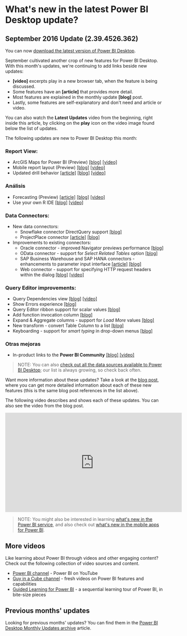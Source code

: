 <properties
   pageTitle="What's new in the latest Power BI Desktop update?"
   description="What's new in the latest Power BI Desktop update?"
   services="powerbi"
   documentationCenter=""
   authors="davidiseminger"
   manager="mblythe"
   backup=""
   editor=""
   tags=""
   qualityFocus="monitoring"
   qualityDate="05/31/2016"/>

<tags
   ms.service="powerbi"
   ms.devlang="NA"
   ms.topic="get-started-article"
   ms.tgt_pltfrm="NA"
   ms.workload="powerbi"
   ms.date="09/30/2016"
   ms.author="davidi"/>
# What's new in the latest Power BI Desktop update?

## September 2016 Update (2.39.4526.362)

You can now <bpt id="p1">[</bpt>download the latest version of Power BI Desktop<ept id="p1">](https://powerbi.microsoft.com/desktop)</ept>.

September cultivated another crop of new features for Power BI Desktop. With this month's updates, we're continuing to add links beside new updates:

-   <bpt id="p1">**</bpt>[video]<ept id="p1">**</ept> excerpts play in a new browser tab, when the feature is being discussed.
-   Some features have an <bpt id="p1">**</bpt>[article]<ept id="p1">**</ept> that provides more detail.
-   Most features are explained in the monthly update <bpt id="p1">**</bpt>[blog]<ept id="p1">**</ept> post.
-   Lastly, some features are self-explanatory and don't need and article or video.

You can also watch the <bpt id="p1">**</bpt>Latest Updates<ept id="p1">**</ept> video from the beginning, right inside this article, by clicking on the <bpt id="p2">**</bpt>play<ept id="p2">**</ept> icon on the video image found below the list of updates.

The following updates are new to Power BI Desktop this month:

### Report View:

-   ArcGIS Maps for Power BI (Preview) <bpt id="p1">[</bpt>[blog]<ept id="p1">](https://powerbi.microsoft.com/blog/power-bi-desktop-september-feature-summary/)</ept> <bpt id="p2">[</bpt>[video]<ept id="p2">](https://youtu.be/pcUr6E8g_KI?t=2m8s)</ept>
-   Mobile report layout (Preview) <bpt id="p1">[</bpt>[blog]<ept id="p1">](https://powerbi.microsoft.com/blog/power-bi-desktop-september-feature-summary/)</ept>  <bpt id="p2">[</bpt>[video]<ept id="p2">](https://youtu.be/pcUr6E8g_KI?t=3m59s)</ept>
-   Updated drill behavior <bpt id="p1">[</bpt>[article]<ept id="p1">](powerbi-desktop-inline-hierarchy-labels.md)</ept> <bpt id="p2">[</bpt>[blog]<ept id="p2">](https://powerbi.microsoft.com/blog/power-bi-desktop-september-feature-summary/)</ept> <bpt id="p3">[</bpt>[video]<ept id="p3">](https://youtu.be/pcUr6E8g_KI?t=5m6s)</ept>


### Análisis

-   Forecasting (Preview) <bpt id="p1">[</bpt>[article]<ept id="p1">](powerbi-desktop-analytics-pane.md)</ept> <bpt id="p2">[</bpt>[blog]<ept id="p2">](https://powerbi.microsoft.com/blog/power-bi-desktop-september-feature-summary/)</ept> <bpt id="p3">[</bpt>[video]<ept id="p3">](https://youtu.be/pcUr6E8g_KI?t=6m6s)</ept>
-   Use your own R IDE <bpt id="p1">[</bpt>[blog]<ept id="p1">](https://powerbi.microsoft.com/blog/power-bi-desktop-september-feature-summary/)</ept> <bpt id="p2">[</bpt>[video]<ept id="p2">](https://youtu.be/pcUr6E8g_KI?t=6m56s)</ept>


### Data Connectors:

-   New data connectors:
    -   Snowflake connector DirectQuery support <bpt id="p1">[</bpt>[blog]<ept id="p1">](https://powerbi.microsoft.com/blog/power-bi-desktop-september-feature-summary/)</ept>
    -   ProjectPlace connector <bpt id="p1">[</bpt>[article]<ept id="p1">](powerbi-desktop-connect-impala.md)</ept> <bpt id="p2">[</bpt>[blog]<ept id="p2">](https://powerbi.microsoft.com/blog/power-bi-desktop-september-feature-summary/)</ept>
-   Improvements to existing connectors:
    -   Oracle connector - improved Navigator previews performance <bpt id="p1">[</bpt>[blog]<ept id="p1">](https://powerbi.microsoft.com/blog/power-bi-desktop-september-feature-summary/)</ept>
    -   OData connector - support for <bpt id="p1">*</bpt>Select Related Tables<ept id="p1">*</ept> option <bpt id="p2">[</bpt>[blog]<ept id="p2">](https://powerbi.microsoft.com/blog/power-bi-desktop-september-feature-summary/)</ept>
    -   SAP Business Warehouse and SAP HANA connectors - enhancements to parameter input interface <bpt id="p1">[</bpt>[article]<ept id="p1">](powerbi-desktop-sap-bw-connector.md)</ept> <bpt id="p2">[</bpt>[blog]<ept id="p2">](https://powerbi.microsoft.com/blog/power-bi-desktop-september-feature-summary/)</ept>
    -   Web connector - support for specifying HTTP request headers within the dialog <bpt id="p1">[</bpt>[blog]<ept id="p1">](https://powerbi.microsoft.com/blog/power-bi-desktop-september-feature-summary/)</ept> <bpt id="p2">[</bpt>[video]<ept id="p2">](https://youtu.be/pcUr6E8g_KI?t=8m5s)</ept>


### Query Editor improvements:

-   Query Dependencies view <bpt id="p1">[</bpt>[blog]<ept id="p1">](https://powerbi.microsoft.com/blog/power-bi-desktop-september-feature-summary/)</ept> <bpt id="p2">[</bpt>[video]<ept id="p2">](https://youtu.be/pcUr6E8g_KI?t=8m37s)</ept>
-   Show Errors experience <bpt id="p1">[</bpt>[blog]<ept id="p1">](https://powerbi.microsoft.com/blog/power-bi-desktop-september-feature-summary/)</ept>
-   Query Editor ribbon support for scalar values <bpt id="p1">[</bpt>[blog]<ept id="p1">](https://powerbi.microsoft.com/blog/power-bi-desktop-september-feature-summary/)</ept>
-   Add function invocation column <bpt id="p1">[</bpt>[blog]<ept id="p1">](https://powerbi.microsoft.com/blog/power-bi-desktop-september-feature-summary/)</ept>
-   Expand &amp; Aggregate columns - support for <bpt id="p1">*</bpt>Load More<ept id="p1">*</ept> values <bpt id="p2">[</bpt>[blog]<ept id="p2">](https://powerbi.microsoft.com/blog/power-bi-desktop-september-feature-summary/)</ept>
-   New transform - convert Table Column to a list <bpt id="p1">[</bpt>[blog]<ept id="p1">](https://powerbi.microsoft.com/blog/power-bi-desktop-september-feature-summary/)</ept>
-   Keyboarding - support for <bpt id="p1">*</bpt>smart typing<ept id="p1">*</ept> in drop-down menus <bpt id="p2">[</bpt>[blog]<ept id="p2">](https://powerbi.microsoft.com/blog/power-bi-desktop-september-feature-summary/)</ept>


### Otras mejoras

-   In-product links to the <bpt id="p1">**</bpt>Power BI Community<ept id="p1">**</ept> <bpt id="p2">[</bpt>[blog]<ept id="p2">](https://powerbi.microsoft.com/blog/power-bi-desktop-september-feature-summary/)</ept> <bpt id="p3">[</bpt>[video]<ept id="p3">](https://youtu.be/0VvG7Eqoke8?t=16m9s)</ept>


>NOTE: You can also <bpt id="p1">[</bpt>check out all the data sources available to Power BI Desktop<ept id="p1">](powerbi-desktop-data-sources.md)</ept>; our list is always growing, so check back often.

Want more information about these updates? Take a look at the <bpt id="p1">[</bpt>blog post<ept id="p1">](https://powerbi.microsoft.com/blog/power-bi-desktop-september-feature-summary/)</ept>, where you can get more detailed information about each of these new features (this is the same blog post references in the list above).

The following video describes and shows each of these updates. You can also see the video from the blog post.

<iframe width="560" height="315" src="https://www.youtube.com/embed/pcUr6E8g_KI" frameborder="0" allowfullscreen></iframe>

>NOTE: You might also be interested in learning <bpt id="p1">[</bpt>what's new in the Power BI service<ept id="p1">](powerbi-service-whats-new.md)</ept>, and also check out <bpt id="p2">[</bpt>what's new in the mobile apps for Power BI<ept id="p2">](powerbi-mobile-whats-new-in-the-mobile-apps.md)</ept>.

## More videos

Like learning about Power BI through videos and other engaging content? Check out the following collection of video sources and content.

-   <bpt id="p1">[</bpt>Power BI channel<ept id="p1">](https://www.youtube.com/user/mspowerbi)</ept> - Power BI on YouTube
-   <bpt id="p1">[</bpt>Guy in a Cube channel<ept id="p1">](https://www.youtube.com/channel/UCFp1vaKzpfvoGai0vE5VJ0w)</ept> - fresh videos on Power BI features and capabilities
-   <bpt id="p1">[</bpt>Guided Learning for Power BI<ept id="p1">](https://powerbi.microsoft.com/guided-learning/)</ept> - a sequential learning tour of Power BI, in bite-size pieces

## Previous months' updates

Looking for previous months' updates? You can find them in the <bpt id="p1">[</bpt>Power BI Desktop Monthly Updates archive<ept id="p1">](powerbi-desktop-latest-update-archive.md)</ept> article.
